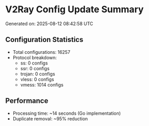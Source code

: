 # V2Ray Config Update Summary
Generated on: 2025-08-12 08:42:58 UTC

## Configuration Statistics
- Total configurations: 16257
- Protocol breakdown:
  - ss: 0 configs
  - ssr: 0 configs
  - trojan: 0 configs
  - vless: 0 configs
  - vmess: 1014 configs

## Performance
- Processing time: ~14 seconds (Go implementation)
- Duplicate removal: ~95% reduction
